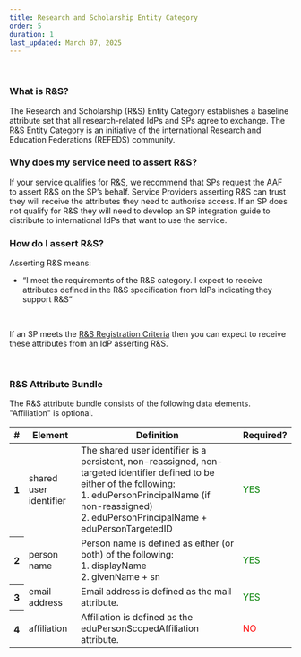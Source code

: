 ```yaml
---
title: Research and Scholarship Entity Category
order: 5
duration: 1
last_updated: March 07, 2025
---
```

<br>

### What is R&S?
The Research and Scholarship (R&S) Entity Category establishes a baseline attribute set that all research-related IdPs and SPs agree to exchange. The R&S Entity Category is an initiative of the international Research and Education Federations (REFEDS) community.

### Why does my service need to assert R&S?
If your service qualifies for [R&S](https://refeds.org/category/research-and-scholarship), we recommend that SPs request the AAF to assert R&S on the SP’s behalf. Service Providers asserting R&S can trust they will receive the attributes they need to authorise access. If an SP does not qualify for R&S they will need to develop an SP integration guide to distribute to international IdPs that want to use the service.

### How do I assert R&S?

Asserting R&S means:
<ul class="list-group">
    <li class="list-group-item"><i class="fa fa-check-circle" style="color:green"></i> “I meet the requirements of the R&S category. I expect to receive attributes defined in the R&S specification from IdPs indicating they support R&S”</li>
</ul>
<br>

If an SP meets the [R&S Registration Criteria](https://refeds.org/category/research-and-scholarship) then you can expect to receive these attributes from an IdP asserting R&S.

<br>

### R&S Attribute Bundle

The R&S attribute bundle consists of the following data elements. "Affiliation" is optional.

<table class="table">
  <thead>
    <tr>
      <th scope="col">#</th>
      <th scope="col">Element</th>
      <th scope="col">Definition</th>
      <th scope="col">Required?</th>
    </tr>
  </thead>
  <tbody>
    <tr>
      <th scope="row">1</th>
      <td>shared user identifier</td>
      <td>The shared user identifier is a persistent, non-reassigned, non-targeted identifier defined to be either of the following:
        <br>1. eduPersonPrincipalName (if non-reassigned)
        <br>2. eduPersonPrincipalName + eduPersonTargetedID</td>
      <td style="color: green">YES</td>
    </tr>
    <tr>
      <th scope="row">2</th>
      <td>person name</td>
      <td>Person name is defined as either (or both) of the following:
        <br>1. displayName
        <br>2. givenName + sn</td>
      <td style="color: green">YES</td>
    </tr>
    <tr>
      <th scope="row">3</th>
      <td>email address</td>
      <td>Email address is defined as the mail attribute.</td>
      <td style="color: green">YES</td>
    </tr>
    <tr>
      <th scope="row">4</th>
      <td>affiliation</td>
      <td>Affiliation is defined as the eduPersonScopedAffiliation attribute.</td>
      <td style="color: red">NO</td>
    </tr>
  </tbody>
</table>
